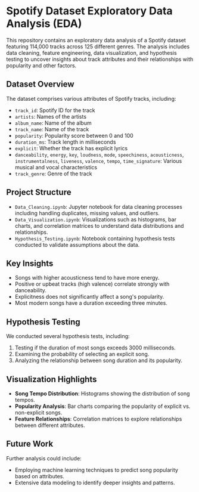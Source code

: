# Spotify Dataset Exploratory Data Analysis (EDA)

This repository contains an exploratory data analysis of a Spotify dataset featuring 114,000 tracks across 125 different genres. The analysis includes data cleaning, feature engineering, data visualization, and hypothesis testing to uncover insights about track attributes and their relationships with popularity and other factors.

## Dataset Overview

The dataset comprises various attributes of Spotify tracks, including:

- `track_id`: Spotify ID for the track
- `artists`: Names of the artists
- `album_name`: Name of the album
- `track_name`: Name of the track
- `popularity`: Popularity score between 0 and 100
- `duration_ms`: Track length in milliseconds
- `explicit`: Whether the track has explicit lyrics
- `danceability`, `energy`, `key`, `loudness`, `mode`, `speechiness`, `acousticness`, `instrumentalness`, `liveness`, `valence`, `tempo`, `time_signature`: Various musical and vocal characteristics
- `track_genre`: Genre of the track

## Project Structure

- `Data_Cleaning.ipynb`: Jupyter notebook for data cleaning processes including handling duplicates, missing values, and outliers.
- `Data_Visualization.ipynb`: Visualizations such as histograms, bar charts, and correlation matrices to understand data distributions and relationships.
- `Hypothesis_Testing.ipynb`: Notebook containing hypothesis tests conducted to validate assumptions about the data.

## Key Insights

- Songs with higher acousticness tend to have more energy.
- Positive or upbeat tracks (high valence) correlate strongly with danceability.
- Explicitness does not significantly affect a song's popularity.
- Most modern songs have a duration exceeding three minutes.

## Hypothesis Testing

We conducted several hypothesis tests, including:
1. Testing if the duration of most songs exceeds 3000 milliseconds.
2. Examining the probability of selecting an explicit song.
3. Analyzing the relationship between song duration and its popularity.

## Visualization Highlights

- **Song Tempo Distribution**: Histograms showing the distribution of song tempos.
- **Popularity Analysis**: Bar charts comparing the popularity of explicit vs. non-explicit songs.
- **Feature Relationships**: Correlation matrices to explore relationships between different attributes.

## Future Work

Further analysis could include:
- Employing machine learning techniques to predict song popularity based on attributes.
- Extensive data modeling to identify deeper insights and patterns.


